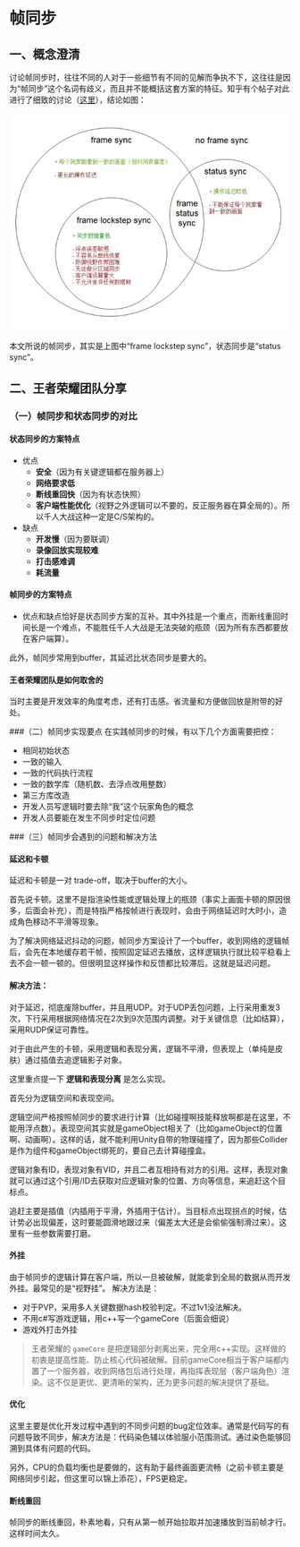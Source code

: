# 帧同步

## 一、概念澄清
讨论帧同步时，往往不同的人对于一些细节有不同的见解而争执不下，这往往是因为“帧同步”这个名词有歧义，而且并不能概括这套方案的特征。知乎有个帖子对此进行了细致的讨论（[这里](https://zhuanlan.zhihu.com/p/32843758)），结论如图：

![](/resources/frameSyncConcept.jpg)

本文所说的帧同步，其实是上图中“frame lockstep sync”，状态同步是“status sync”。

## 二、王者荣耀团队分享
### （一）帧同步和状态同步的对比
#### 状态同步的方案特点
- 优点
  - **安全**（因为有关键逻辑都在服务器上）
  - **网络要求低**
  - **断线重回快**（因为有状态快照）
  - **客户端性能优化**（视野之外逻辑可以不要的，反正服务器在算全局的）。所以千人大战这种一定是C/S架构的。
- 缺点
  - **开发慢**（因为要联调）
  - **录像回放实现较难**
  - **打击感难调**
  - **耗流量**

#### 帧同步的方案特点
- 优点和缺点恰好是状态同步方案的互补。其中外挂是一个重点，而断线重回时间长是一个难点，不能胜任千人大战是无法突破的瓶颈（因为所有东西都要放在客户端算）。

此外，帧同步常用到buffer，其延迟比状态同步是要大的。

#### 王者荣耀团队是如何取舍的
当时主要是开发效率的角度考虑，还有打击感。省流量和方便做回放是附带的好处。

###（二）帧同步实现要点
在实践帧同步的时候，有以下几个方面需要把控：
- 相同初始状态
- 一致的输入
- 一致的代码执行流程
- 一致的数学库（随机数、去浮点改用整数）
- 第三方库改造
- 开发人员写逻辑时要去除“我”这个玩家角色的概念
- 开发人员要能在发生不同步时定位问题


###（三）帧同步会遇到的问题和解决方法
#### 延迟和卡顿
延迟和卡顿是一对 trade-off，取决于buffer的大小。

首先说卡顿。这里不是指渲染性能或逻辑处理上的瓶颈（事实上画面卡顿的原因很多，后面会补充），而是特指严格按帧进行表现时，会由于网络延迟时大时小，造成角色移动不平滑等现象。

为了解决网络延迟抖动的问题，帧同步方案设计了一个buffer，收到网络的逻辑帧后，会先在本地缓存若干帧，按照固定延迟去播放，这样逻辑执行就比较平稳看上去不会一顿一顿的。但很明显这样操作和反馈都比较滞后。这就是延迟问题。

#### 解决方法：
对于延迟，彻底废除buffer，并且用UDP。对于UDP丢包问题，上行采用重发3次，下行采用根据网络情况在2次到9次范围内调整。对于关键信息（比如结算），采用RUDP保证可靠性。

对于由此产生的卡顿，采用逻辑和表现分离，逻辑不平滑，但表现上（单纯是皮肤）通过插值去追逻辑影子对象。

这里重点提一下 **逻辑和表现分离** 是怎么实现。

首先分为逻辑空间和表现空间。

逻辑空间严格按照帧同步的要求进行计算（比如碰撞啊技能释放啊都是在这里，不能用浮点数）。表现空间其实就是gameObject相关了（比如gameObject的位置啊、动画啊）。这样的话，就不能利用Unity自带的物理碰撞了，因为那些Collider是作为组件和gameObject绑死的，要自己去计算碰撞盒。

逻辑对象有ID，表现对象有VID，并且二者互相持有对方的引用。这样，表现对象就可以通过这个引用/ID去获取对应逻辑对象的位置、方向等信息，来追赶这个目标点。

追赶主要是插值（内插用于平滑，外插用于估计）。当目标点出现拐点的时候，估计势必出现偏差，这时要能圆滑地跟过来（偏差太大还是会偷偷强制滑过来）。这里有一些参数需要打磨。


#### 外挂
由于帧同步的逻辑计算在客户端，所以一旦被破解，就能拿到全局的数据从而开发外挂。最常见的是“视野挂”。
解决方法是：
- 对于PVP，采用多人关键数据hash校验判定。不过1v1没法解决。
- 不用c#写游戏逻辑，用c++写一个gameCore（后面会细说）
- 游戏外打击外挂

> 王者荣耀的 `gameCore` 是把逻辑部分剥离出来，完全用c++实现。这样做的初衷是提高性能、防止核心代码被破解。目前gameCore相当于客户端都内置了一个服务器，收到网络包后进行处理，再指挥表现层（客户端角色）渲染。这不仅是更优、更清晰的架构，还为更多问题的解决提供了基础。

#### 优化

这里主要是优化开发过程中遇到的不同步问题的bug定位效率。通常是代码写的有问题导致不同步，解决方法是：代码染色辅以体验服小范围测试。通过染色能够回溯到具体有问题的代码。

另外，CPU的负载均衡也是要做的，这有助于最终画面更流畅（之前卡顿主要是网络同步引起，但这里可以锦上添花），FPS更稳定。

#### 断线重回
帧同步的断线重回，朴素地看，只有从第一帧开始拉取并加速播放到当前帧才行。这样时间太久。













